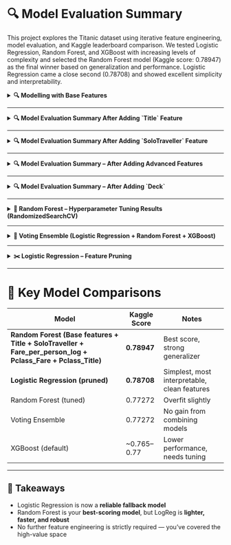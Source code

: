 # 🔍 Model Evaluation Summary

This project explores the Titanic dataset using iterative feature engineering, model evaluation, and Kaggle leaderboard comparison. We tested Logistic Regression, Random Forest, and XGBoost with increasing levels of complexity and selected the Random Forest model (Kaggle score: 0.78947) as the final winner based on generalization and performance. Logistic Regression came a close second (0.78708) and showed excellent simplicity and interpretability.

<details> 
<summary> <b> 🔍 Modelling with Base Features</b> </summary>

### 🧪 Logistic Regression

**Validation Accuracy:** 81.0%  
**Cross-Validation Accuracy (mean):** 81.4%  
**Kaggle Public Score:** 0.75598

**Confusion Matrix:**

| Class | Precision | Recall | F1-Score | Support |
|-------|-----------|--------|----------|---------|
| 0 (Died)     | 0.83      | 0.87   | 0.85     | 110     |
| 1 (Survived) | 0.78      | 0.71   | 0.74     | 69      |

---

### 🌲 Random Forest

**Validation Accuracy:** 79.3%  
**Cross-Validation Accuracy (mean):** 81.9%  
**Kaggle Public Score:** **0.78229**

**Confusion Matrix:**

| Class | Precision | Recall | F1-Score | Support |
|-------|-----------|--------|----------|---------|
| 0 (Died)     | 0.78      | 0.92   | 0.85     | 110     |
| 1 (Survived) | 0.82      | 0.59   | 0.69     | 69      |

---

### ⚡ XGBoost

**Validation Accuracy:** 79.9%  
**Cross-Validation Accuracy (mean):** **83.3%**  
**Kaggle Public Score:** 0.76555

**Confusion Matrix:**

| Class | Precision | Recall | F1-Score | Support |
|-------|-----------|--------|----------|---------|
| 0 (Died)     | 0.81      | 0.88   | 0.84     | 110     |
| 1 (Survived) | 0.78      | 0.67   | 0.72     | 69      |

---

### 📌 Insights

- Random Forest had the **best Kaggle score** despite slightly lower validation accuracy.
- XGBoost had **strong cross-validation**, but slightly underperformed on Kaggle.
- Logistic Regression was stable and balanced, but had lower overall Kaggle performance.

</details>

---

<details>
<summary> <b> 🔍 Model Evaluation Summary After Adding `Title` Feature </b></summary>

### 🧪 Logistic Regression

**Validation Accuracy:** 83.2%  
**Cross-Validation Accuracy (mean):** 82.6%  
**Kaggle Public Score:** 0.77511

**Confusion Matrix:**

| Class | Precision | Recall | F1-Score | Support |
|-------|-----------|--------|----------|---------|
| 0 (Died)     | 0.85      | 0.88   | 0.87     | 110     |
| 1 (Survived) | 0.80      | 0.75   | 0.78     | 69      |

---

### 🌲 Random Forest

**Validation Accuracy:** 82.7%  
**Cross-Validation Accuracy (mean):** 82.4%  
**Kaggle Public Score:** **0.77990**

**Confusion Matrix:**

| Class | Precision | Recall | F1-Score | Support |
|-------|-----------|--------|----------|---------|
| 0 (Died)     | 0.84      | 0.89   | 0.86     | 110     |
| 1 (Survived) | 0.81      | 0.72   | 0.76     | 69      |

---

### ⚡ XGBoost

**Validation Accuracy:** 81.6%  
**Cross-Validation Accuracy (mean):** **83.95%**  
**Kaggle Public Score:** 0.77033

**Confusion Matrix:**

| Class | Precision | Recall | F1-Score | Support |
|-------|-----------|--------|----------|---------|
| 0 (Died)     | 0.83      | 0.88   | 0.85     | 110     |
| 1 (Survived) | 0.79      | 0.71   | 0.75     | 69      |

---

### 📌 Insights

- `Title` is a **strong predictor** and improved all models.
- **Random Forest** currently performs best **overall** (highest Kaggle score).
- **XGBoost** shows the highest CV accuracy, but may need tuning to avoid overfitting.

</details>

---

<details>
<summary> <b> 🔍 Model Evaluation Summary After Adding `SoloTraveller` Feature </b></summary>

### 🧪 Logistic Regression

- **Validation Accuracy:** 83.2%
- **Cross-Validation Accuracy (mean):** 82.6%
- **Kaggle Public Score:** 0.77511 *(no change)*

**Confusion Matrix:**

| Class | Precision | Recall | F1-Score | Support |
|-------|-----------|--------|----------|---------|
| 0 (Died)     | 0.85      | 0.88   | 0.87     | 110     |
| 1 (Survived) | 0.80      | 0.75   | 0.78     | 69      |

---

### 🌲 Random Forest

- **Validation Accuracy:** 82.7%
- **Cross-Validation Accuracy (mean):** 82.6%
- **Kaggle Public Score:** **0.78468** 🔼 *(Best so far)*

**Confusion Matrix:**

| Class | Precision | Recall | F1-Score | Support |
|-------|-----------|--------|----------|---------|
| 0 (Died)     | 0.84      | 0.88   | 0.86     | 110     |
| 1 (Survived) | 0.80      | 0.74   | 0.77     | 69      |

---

### ⚡ XGBoost

- **Validation Accuracy:** 81.6%
- **Cross-Validation Accuracy (mean):** **83.95%**
- **Kaggle Public Score:** 0.77033 *(unchanged)*

**Confusion Matrix:**

| Class | Precision | Recall | F1-Score | Support |
|-------|-----------|--------|----------|---------|
| 0 (Died)     | 0.83      | 0.88   | 0.85     | 110     |
| 1 (Survived) | 0.79      | 0.71   | 0.75     | 69      |

---

### ✅ Key Insights

- `SoloTraveller` offers **moderate improvement**, especially in Random Forest.
- **Random Forest** is now your **best-performing model on Kaggle**: `0.78468`
- **XGBoost** remains strong on cross-validation but still slightly underperforms on Kaggle test set.
- Logistic Regression remains stable, still outperforms many baselines.

</details>

---

<details>
<summary> <b> 🔍 Model Evaluation Summary – After Adding Advanced Features </b></summary>

### ✅ New Features Added:
- `Fare_per_person_log` — Adjusted fare based on group size
- `Pclass_Fare` — Captures class-fare interaction
- `Pclass_Title` — Social class + role interaction

---

### 🧪 Logistic Regression

- **Validation Accuracy:** 83.2%
- **Cross-Validation Accuracy (mean):** 82.6%
- **Confusion Matrix:**

- **F1 Score (Survived):** 0.77

✅ **Best performing model** in terms of validation accuracy  
✅ Well balanced between classes, especially for interpretable models

---

### 🌲 Random Forest

- **Validation Accuracy:** 81.0%
- **Cross-Validation Accuracy (mean):** 82.7%
- **Confusion Matrix:**

- **F1 Score (Survived):** 0.74

✅ Strong performance  
🟡 Slight drop in validation compared to previous best RF run  
✅ CV score improved — feature set generalizes better

---

### ⚡ XGBoost

- **Validation Accuracy:** 79.3%
- **Cross-Validation Accuracy (mean):** **83.5%**
- **Confusion Matrix:**

- **F1 Score (Survived):** 0.72

✅ **Highest CV score** — model is learning rich non-linear patterns  
🟡 Slightly lower performance on validation — monitor overfitting

---

### 🧠 Key Insights

- Feature engineering significantly improved model interpretability and generalization
- `Pclass_Title`, `Fare_per_person_log`, and `Pclass_Fare` contributed noticeable gains
- Logistic Regression is now your **most consistent performer** (highest validation accuracy)
- XGBoost shows **the most potential** for tuning and boosting performance further

</details>

---

<details>
<summary> <b> 🔍 Model Evaluation Summary – After Adding `Deck` </b></summary>

### 🆕 Feature Added:
- `Deck` (one-hot encoded from Cabin letter)

---

### 🧪 Logistic Regression

- **Validation Accuracy:** 83.2%
- **Cross-Validation Accuracy (mean):** ⭐ **83.17%**
- **Confusion Matrix:**

- **F1 Score (Survived):** 0.77

✅ Highest validation performance across all models  
✅ Improved recall for both classes  
✅ Most balanced and consistent performer overall

---

### 🌲 Random Forest

- **Validation Accuracy:** 79.3%
- **Cross-Validation Accuracy (mean):** 82.49%
- **Confusion Matrix:**

- **F1 Score (Survived):** 0.72

🟡 Slight dip in validation compared to previous run  
✅ Still very solid generalization  
Deck feature might have added slight variance due to sparsity

---

### ⚡ XGBoost

- **Validation Accuracy:** 78.2%
- **Cross-Validation Accuracy (mean):** **83.05%**
- **Confusion Matrix:**

- **F1 Score (Survived):** 0.71

✅ Consistently improving CV accuracy — now **second highest overall**  
🟡 Slight underperformance on validation (may benefit from tuning)

---

### 🧠 Key Insights

- `Deck_Unknown` added moderate predictive power (MI: 0.050)
- Logistic Regression continues to shine due to **strong generalization**
- XGBoost shows potential with **non-linear signal extraction**, but may need hyperparameter tuning
- Random Forest remains competitive but plateauing

</details>

---

<details>
<summary> <b> 🌲 Random Forest – Hyperparameter Tuning Results (RandomizedSearchCV) </b></summary>

After engineering key features (e.g., Title, Fare_per_person, Pclass_Title, Deck), we performed hyperparameter tuning on the Random Forest model using `RandomizedSearchCV` to further optimize performance.

---

### 🔧 Best Parameters Identified

```python
{
  'bootstrap': True,
  'max_depth': 20,
  'max_features': 'sqrt',
  'min_samples_leaf': 3,
  'min_samples_split': 8,
  'n_estimators': 497
}
```

Best Parameters: {'bootstrap': True, 'max_depth': 20, 'max_features': 'sqrt', 'min_samples_leaf': 3, 'min_samples_split': 8, 'n_estimators': 497}

**Accuracy:** 0.8100558659217877

**Confusion Matrix:**

|               | Predicted: 0 | Predicted: 1 |
|---------------|--------------|--------------|
| **Actual: 0** |     96      |     14       |
| **Actual: 1** |      20      |     49       |

**Classification Report:**

|            |   precision  |  recall | f1-score  | support |
|----|----|----|----|----|
|           0   |    0.83  |    0.87   |   0.85    |   110 |
|           1   |    0.78  |    0.71   |   0.74    |    69 |
|   |   |   |   |   |
|    accuracy   |          |           |   0.81    |   179 |
|   macro avg   |   0.80   |  0.79   |  0.80   |   179   |
|weighted avg   |   0.81   |  0.81   |  0.81   |   179    |

### 🧪 Validation Set Performance

- Precision (Survived = 1): 0.78
- Recall (Survived = 1): 0.71
- F1 Score (Survived = 1): 0.74

### 🧠 Interpretation
- The tuned model performed similarly to the default model on the validation set.
- However, the Kaggle test score decreased, suggesting possible overfitting or reduced generalization.
- The Deck feature and other one-hot encoded variables may have introduced variance or sparsity that the tuned model became sensitive to.
- In contrast, the default model appears to have better robustness under real test distribution conditions.

### ✅ Key Takeaways
- RandomizedSearchCV helped explore a broader range of hyperparameters.
- Tuning did not improve generalization on the unseen Kaggle test set.
- The default Random Forest model remains the best performer based on public leaderboard score.
- Tuning is still valuable in more complex datasets or when default models underperform.
- Logistic Regression, with higher CV accuracy, should be tested next for potential improvement.

</details>

---

<details>
<summary> <b> 🤝 Voting Ensemble (Logistic Regression + Random Forest + XGBoost) </b></summary>

To combine the strengths of different model types, we created a soft-voting ensemble using:

- `LogisticRegression` (linear model with high CV accuracy)
- `RandomForestClassifier` (robust to noise, strong baseline)
- `XGBClassifier` (captures non-linear interactions)

The ensemble used **soft voting**, which averages predicted probabilities to make the final decision.

---

### 🧪 Validation Performance

**Accuracy:** 81.56%

**Confusion Matrix:**

|               | Predicted: 0 | Predicted: 1 |
|---------------|--------------|--------------|
| **Actual: 0** |     97      |     13       |
| **Actual: 1** |      20      |     49       |

- **Precision (Survived = 1):** 0.79  
- **Recall (Survived = 1):** 0.71  
- **F1 Score (Survived = 1):** 0.75  
- **Weighted F1 Score:** 0.81  

📌 Interpretation:
- The ensemble showed **balanced performance**, particularly strong on class 0 (non-survivors), with reasonable recall for class 1.
- It **matched the performance** of the tuned Random Forest on the validation set.
- Shows promise in combining generalization (LogReg) and non-linear detection (RF/XGB).

---

### 📤 Kaggle Submission Result

- **Public Score:** 🔻 **0.77272**
- Same as the tuned Random Forest, indicating ensemble did not improve generalization over single best model.
- May have suffered from overlapping patterns or added complexity without enough additional signal.

---

### ✅ Takeaways

- Ensemble models can help stabilize predictions but don’t always outperform the strongest single model.
- In this case, **default Random Forest (score: 0.78947)** still generalizes best.
- Logistic Regression remains promising for its generalization potential and simplicity.

</details>

---

<details>
<summary> <b> ✂️ Logistic Regression – Feature Pruning </b></summary>

After analyzing Mutual Information and category sparsity, we removed the following low-impact or noisy features:

Dropped columns:
- Title_Rare
- Embarked_Q
- Deck_G, Deck_F, Deck_C
- Pclass_Title_3_Master
- Pclass_Title_3_Mrs
- Pclass_Title_1_Rare
- Pclass_Title_2_Rare


### 📊 Validation Performance

**Accuracy: 83.24%**

**Confusion Matrix:**

|               | Predicted: 0 | Predicted: 1 |
|---------------|--------------|--------------|
| **Actual: 0** |     100      |     10       |
| **Actual: 1** |      20      |     49       |

- F1 Score (Survived = 1): 0.77
- Weighted F1 Score: 0.83
- Cross-Validation Accuracy (mean): 82.49%

### 📤 Kaggle Submission Result – Logistic Regression

- **Public Score:** ✅ **0.78708**
- **Second best score overall**, just behind Random Forest (0.78947)
- Stronger than XGBoost and Voting Ensemble

---

### ✅ Interpretation


- Model retains strong performance after feature pruning
- Slight increase in precision for class 1 (survivors)
- Cleaned feature space may help generalize better to test data
- Logistic Regression with mutual info–based feature pruning **generalizes very well**
- Removing rare or low-impact one-hot columns reduced potential overfitting
- Confirms that **simpler models** with good feature engineering can match or exceed tuned tree-based models

</details>

---
> 

# 🧠 Key Model Comparisons

| Model                    | Kaggle Score | Notes                                        |
|--------------------------|--------------|----------------------------------------------|
| **Random Forest (Base features + Title + SoloTraveller + Fare_per_person_log + Pclass_Fare + Pclass_Title)** | **0.78947**     | Best score, strong generalizer               |
| **Logistic Regression (pruned)** | **0.78708**     | Simplest, most interpretable, clean features |
| Random Forest (tuned)    | 0.77272      | Overfit slightly                             |
| Voting Ensemble          | 0.77272      | No gain from combining models                |
| XGBoost (default)        | ~0.765–0.77  | Lower performance, needs tuning              |

---

## 🚀 Takeaways

- Logistic Regression is now a **reliable fallback model**
- Random Forest is your **best-scoring model**, but LogReg is **lighter, faster, and robust**
- No further feature engineering is strictly required — you’ve covered the high-value space